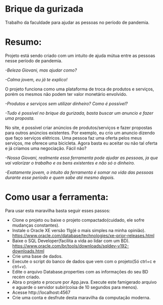 # Brique da gurizada
Trabalho da faculdade para ajudar as pessoas no período de pandemia.

# Resumo:
Projeto está sendo criado com um intuito de ajuda mútua entre as pessoas nesse período de pandemia.

*-Beleza Giovani, mas ajudar como?*

*-Calma jovem, eu já te explico!*

O projeto funciona como uma plataforma de troca de produtos e serviços, porém os mesmos não podem ter valor monetário envolvido.

*-Produtos e serviços sem utilizar dinheiro? Como é possível?*

*-Tudo é possível no brique da gurizada, basta buscar um anuncio e fazer uma proposta.*

No site, é possível criar anúncios de produtos/serviços e fazer propostas para outros anúncios existentes. Por exemplo, eu crio um anuncio dizendo que faço serviços elétricos. Uma pessoa faz uma oferta pelos meus serviços, me oferece uma bicicleta. Agora basta eu aceitar ou não tal oferta e já criamos uma negociação. Fácil não?

*-Nossa Giovani, realmente essa ferramenta pode ajudar as pessoas, ja que vai valorizar o trabalho e os bens existentes e não só o dinheiro.*

*-Exatamente jovem, o intuito da ferramenta é somar na vida das pessoas durante esse período e quem sabe até mesmo depois.*

# Como usar a ferramenta:
Para usar esta maravilha basta seguir esses passos:

* Clone o projeto ou baixe o projeto compactado(cuidado, ele sofre mudanças constantes).
* Instale o Oracle XE versão 11g(é o mais simples na minha opinião). https://www.oracle.com/database/technologies/xe-prior-releases.html
* Baixe o SQL Developer(facilita a vida ao lidar com um BD). https://www.oracle.com/br/tools/downloads/sqldev-v192-downloads.html
* Crie uma base de dados.
* Execute o script do banco de dados que vem com o projeto(Só ctrl+c e ctrl+v).
* Edite o arquivo Database.properties com as informações do seu BD recém criado.
* Abra o projeto e procure por App.java. Execute este famigerado arquivo e aguarde o servidor subir(coisa de 10 segundos para menos).
* Acesse http://localhost:4567
* Crie uma conta e desfrute desta maravilha da computação moderna.
